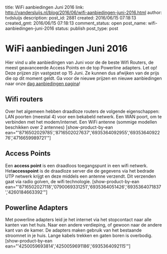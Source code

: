 title: WiFi aanbiedingen Juni 2016
link: http://vandersluijs.nl/blog/2016/06/wifi-aanbiedingen-juni-2016.html
author: tvdsluijs
description: 
post_id: 2881
created: 2016/06/15 07:18:13
created_gmt: 2016/06/15 07:18:13
comment_status: open
post_name: wifi-aanbiedingen-juni-2016
status: publish
post_type: post

# WiFi aanbiedingen Juni 2016

Hier vind u alle aanbiedingen van Juni voor de de beste Wifi Routers, de meest geavanceerde Access Points en de top Powerline adapters. Let op! Deze prijzen zijn vastgezet op 15 Juni. Ze kunnen dus afwijken van de prijs die op dit moment geldt. Ga voor de nieuwe prijzen en nieuwe aanbiedingen naar onze [dag aanbiedingen pagina](https://zeelandwifi.nl/dag-aanbiedingen-wifi/)! 

## Wifi routers

Over het algemeen hebben draadloze routers de volgende eigenschappen: LAN poorten (meestal 4) voor een bekabeld netwerk. Een WAN poort, om te verbinden met het modem/internet. Een WiFi antenne (sommige modellen beschikken over 2 antennes) [show-product-by-ean ean="'8716502029785','8716502027637','6935364092955','6935364092276','4716659989721'"] 

## Access Points

Een **access point** is een draadloos toegangspunt in een wifi netwerk. Het**accesspoint** is de draadloze server die de gegevens via het bedrade UTP netwerk krijgt en deze middels een antenne verzendt. Dit verzenden gaat via radio golven, de wifi technologie. [show-product-by-ean ean="'8716502027118','0790069331251','6935364051426','6935364071837','4260184663392'"] 

## Powerline Adapters

Met powerline adapters leid je het internet via het stopcontact naar alle kanten van het huis. Naar een andere verdieping, of gewoon naar de andere kant van de kamer. De adapters maken gebruik van het bestaande stroomnet in je huis. Lange kabels trekken en gaten boren is overbodig. [show-product-by-ean ean="'4250059693814','4250059691186','6935364092115'"]